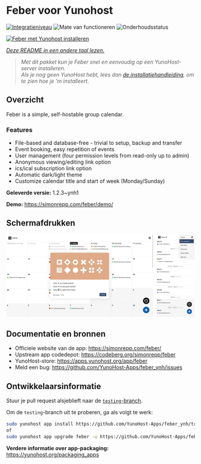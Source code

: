 <!--
NB: Deze README is automatisch gegenereerd door <https://github.com/YunoHost/apps/tree/master/tools/readme_generator>
Hij mag NIET handmatig aangepast worden.
-->

# Feber voor Yunohost

[![Integratieniveau](https://dash.yunohost.org/integration/feber.svg)](https://ci-apps.yunohost.org/ci/apps/feber/) ![Mate van functioneren](https://ci-apps.yunohost.org/ci/badges/feber.status.svg) ![Onderhoudsstatus](https://ci-apps.yunohost.org/ci/badges/feber.maintain.svg)

[![Feber met Yunohost installeren](https://install-app.yunohost.org/install-with-yunohost.svg)](https://install-app.yunohost.org/?app=feber)

*[Deze README in een andere taal lezen.](./ALL_README.md)*

> *Met dit pakket kun je Feber snel en eenvoudig op een YunoHost-server installeren.*  
> *Als je nog geen YunoHost hebt, lees dan [de installatiehandleiding](https://yunohost.org/install), om te zien hoe je 'm installeert.*

## Overzicht

Feber is a simple, self-hostable group calendar.

### Features

- File-based and database-free - trivial to setup, backup and transfer
- Event booking, easy repetition of events
- User management (four permission levels from read-only up to admin)
- Anonymous viewing/editing link option
- ics/ical subscription link option
- Automatic dark/light theme
- Customize calendar title and start of week (Monday/Sunday)


**Geleverde versie:** 1.2.3~ynh1

**Demo:** <https://simonrepp.com/feber/demo/>

## Schermafdrukken

![Schermafdrukken van Feber](./doc/screenshots/screenshot.png)

## Documentatie en bronnen

- Officiele website van de app: <https://simonrepp.com/feber/>
- Upstream app codedepot: <https://codeberg.org/simonrepp/feber>
- YunoHost-store: <https://apps.yunohost.org/app/feber>
- Meld een bug: <https://github.com/YunoHost-Apps/feber_ynh/issues>

## Ontwikkelaarsinformatie

Stuur je pull request alsjeblieft naar de [`testing`-branch](https://github.com/YunoHost-Apps/feber_ynh/tree/testing).

Om de `testing`-branch uit te proberen, ga als volgt te werk:

```bash
sudo yunohost app install https://github.com/YunoHost-Apps/feber_ynh/tree/testing --debug
of
sudo yunohost app upgrade feber -u https://github.com/YunoHost-Apps/feber_ynh/tree/testing --debug
```

**Verdere informatie over app-packaging:** <https://yunohost.org/packaging_apps>
